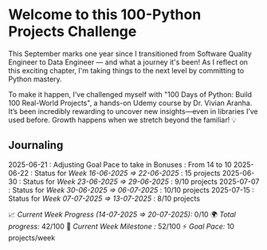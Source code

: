 # Welcome to this 100-Python Projects Challenge

This September marks one year since I transitioned from Software Quality Engineer to Data Engineer — and what a journey it's been! As I reflect on this exciting chapter, I'm taking things to the next level by committing to Python mastery.

To make it happen, I’ve challenged myself with "100 Days of Python: Build 100 Real-World Projects", a hands-on Udemy course by Dr. Vivian Aranha. It’s been incredibly rewarding to uncover new insights—even in libraries I’ve used before. Growth happens when we stretch beyond the familiar! 💡

## Journaling
2025-06-21 : Adjusting Goal Pace to take in Bonuses : From 14 to 10
2025-06-22 : Status for *Week 16-06-2025 => 22-06-2025* : 15 projects
2025-06-30 : Status for *Week 23-06-2025 => 29-06-2025* : 9/10 projects
2025-07-07 : Status for *Week 30-06-2025 => 06-07-2025* : 10/10 projects
2025-07-15 : Status for *Week 07-07-2025 => 13-07-2025* : 8/10 projects


📈 *Current Week Progress (14-07-2025 => 20-07-2025):* 0/10
🌍 *Total progress:* 42/100
🎯 *Current Week Milestone :* 52/100
⚡ *Goal Pace:* 10 projects/week